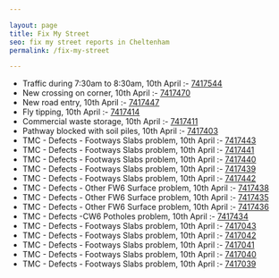 ```yaml
---

layout: page
title: Fix My Street
seo: fix my street reports in Cheltenham
permalink: /fix-my-street

---
```


<!-- fix_marker starts -->

- Traffic during 7:30am to 8:30am, 10th April :- [7417544](https://www.fixmystreet.com/report/7417544)
- New crossing on corner, 10th April :- [7417470](https://www.fixmystreet.com/report/7417470)
- New road entry, 10th April :- [7417447](https://www.fixmystreet.com/report/7417447)
- Fly tipping, 10th April :- [7417414](https://www.fixmystreet.com/report/7417414)
- Commercial waste storage, 10th April :- [7417411](https://www.fixmystreet.com/report/7417411)
- Pathway blocked with soil piles, 10th April :- [7417403](https://www.fixmystreet.com/report/7417403)
- TMC - Defects - Footways Slabs problem, 10th April :- [7417443](https://www.fixmystreet.com/report/7417443)
- TMC - Defects - Footways Slabs problem, 10th April :- [7417441](https://www.fixmystreet.com/report/7417441)
- TMC - Defects - Footways Slabs problem, 10th April :- [7417440](https://www.fixmystreet.com/report/7417440)
- TMC - Defects - Footways Slabs problem, 10th April :- [7417439](https://www.fixmystreet.com/report/7417439)
- TMC - Defects - Footways Slabs problem, 10th April :- [7417442](https://www.fixmystreet.com/report/7417442)
- TMC - Defects - Other FW6  Surface problem, 10th April :- [7417438](https://www.fixmystreet.com/report/7417438)
- TMC - Defects - Other FW6  Surface problem, 10th April :- [7417435](https://www.fixmystreet.com/report/7417435)
- TMC - Defects - Other FW6  Surface problem, 10th April :- [7417436](https://www.fixmystreet.com/report/7417436)
- TMC - Defects -CW6 Potholes  problem, 10th April :- [7417434](https://www.fixmystreet.com/report/7417434)
- TMC - Defects - Footways Slabs problem, 10th April :- [7417043](https://www.fixmystreet.com/report/7417043)
- TMC - Defects - Footways Slabs problem, 10th April :- [7417042](https://www.fixmystreet.com/report/7417042)
- TMC - Defects - Footways Slabs problem, 10th April :- [7417041](https://www.fixmystreet.com/report/7417041)
- TMC - Defects - Footways Slabs problem, 10th April :- [7417040](https://www.fixmystreet.com/report/7417040)
- TMC - Defects - Footways Slabs problem, 10th April :- [7417039](https://www.fixmystreet.com/report/7417039)

<!-- fix_marker ends -->